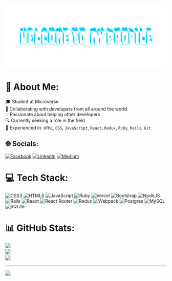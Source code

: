 <a name="readme-top"></a>
<div align="center">
  <img src="https://github.com/Atril33/Atril33/blob/main/github-profile-pic.png" width="100%" height="200px" />
  </div>
  
# 💫 About Me:
🎓 Student at Microverse<br>🤝 Collaborating with developers from all around the world<br>💡 Passionate about helping other developers<br>🔍 Currently seeking a role in the field<br>🔧 Experienced in: `HTML`, `CSS`, `JavaScript`, `React`, `Redux`, `Ruby`, `Rails`, `Git`


## 🌐 Socials:
[![Facebook](https://img.shields.io/badge/Facebook-%231877F2.svg?logo=Facebook&logoColor=white)](https://facebook.com/https://web.facebook.com/profile.php?id=100073724910623) [![LinkedIn](https://img.shields.io/badge/LinkedIn-%230077B5.svg?logo=linkedin&logoColor=white)](https://linkedin.com/in/https://www.linkedin.com/in/syed-atril/) [![Medium](https://img.shields.io/badge/Medium-12100E?logo=medium&logoColor=white)](https://medium.com/@https://medium.com/@syedatril) 

# 💻 Tech Stack:
![CSS3](https://img.shields.io/badge/css3-%231572B6.svg?style=for-the-badge&logo=css3&logoColor=white) ![HTML5](https://img.shields.io/badge/html5-%23E34F26.svg?style=for-the-badge&logo=html5&logoColor=white) ![JavaScript](https://img.shields.io/badge/javascript-%23323330.svg?style=for-the-badge&logo=javascript&logoColor=%23F7DF1E) ![Ruby](https://img.shields.io/badge/ruby-%23CC342D.svg?style=for-the-badge&logo=ruby&logoColor=white) ![Vercel](https://img.shields.io/badge/vercel-%23000000.svg?style=for-the-badge&logo=vercel&logoColor=white) ![Bootstrap](https://img.shields.io/badge/bootstrap-%23563D7C.svg?style=for-the-badge&logo=bootstrap&logoColor=white) ![NodeJS](https://img.shields.io/badge/node.js-6DA55F?style=for-the-badge&logo=node.js&logoColor=white) ![Rails](https://img.shields.io/badge/rails-%23CC0000.svg?style=for-the-badge&logo=ruby-on-rails&logoColor=white) ![React](https://img.shields.io/badge/react-%2320232a.svg?style=for-the-badge&logo=react&logoColor=%2361DAFB) ![React Router](https://img.shields.io/badge/React_Router-CA4245?style=for-the-badge&logo=react-router&logoColor=white) ![Redux](https://img.shields.io/badge/redux-%23593d88.svg?style=for-the-badge&logo=redux&logoColor=white) ![Webpack](https://img.shields.io/badge/webpack-%238DD6F9.svg?style=for-the-badge&logo=webpack&logoColor=black) ![Postgres](https://img.shields.io/badge/postgres-%23316192.svg?style=for-the-badge&logo=postgresql&logoColor=white) ![MySQL](https://img.shields.io/badge/mysql-%2300f.svg?style=for-the-badge&logo=mysql&logoColor=white) ![SQLite](https://img.shields.io/badge/sqlite-%2307405e.svg?style=for-the-badge&logo=sqlite&logoColor=white)
# 📊 GitHub Stats:
![](https://github-readme-stats.vercel.app/api?username=atril33&theme=default&hide_border=false&include_all_commits=true&count_private=true)<br/>
![](https://github-readme-streak-stats.herokuapp.com/?user=atril33&theme=default&hide_border=false)<br/>
![](https://github-readme-stats.vercel.app/api/top-langs/?username=atril33&theme=default&hide_border=false&include_all_commits=true&count_private=true&layout=compact)

---
[![](https://visitcount.itsvg.in/api?id=atril33&icon=0&color=0)](https://visitcount.itsvg.in)

<!-- Proudly created with GPRM ( https://gprm.itsvg.in ) -->
